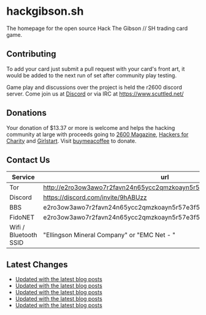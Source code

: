 # hackgibson.sh
The homepage for the open source Hack The Gibson // SH trading card game.


## Contributing

To add your card just submit a pull request with your card's front art, it would be added to the next run of set after community play testing.

Game play and discussions over the project is held the r2600 discord server. Come join us at [Discord](https://discord.com/invite/9hABUzz) or via IRC at https://www.scuttled.net/


## Donations

Your donation of $13.37 or more is welcome and helps the hacking community at large with proceeds going to [2600 Magazine](https://2600.com/), [Hackers for Charity](https://hackersforcharity.org) and [Girlstart](https://girlstart.org).  Visit [buymeacoffee](https://www.buymeacoffee.com/hackgibson.sh) to donate.


## Contact Us

Service | url
-|-
Tor | http://e2ro3ow3awo7r2favn24n65ycc2qmzkoayn5r57e3f56nvjwdcgg32ad.onion
Discord | https://discord.com/invite/9hABUzz
BBS | e2ro3ow3awo7r2favn24n65ycc2qmzkoayn5r57e3f56nvjwdcgg32ad.onion:23
FidoNET | e2ro3ow3awo7r2favn24n65ycc2qmzkoayn5r57e3f56nvjwdcgg32ad.onion:24554
Wifi / Bluetooth SSID | "Ellingson Mineral Company" or "EMC Net - <fidonet address>"

## Latest Changes
<!-- BLOG-POST-LIST:START -->
- [Updated with the latest blog posts](https://github.com/DFW2600/hackgibson.sh/commit/bb85debcf1c91d0a9bfd6ae10c7b81cc3a722984)
- [Updated with the latest blog posts](https://github.com/DFW2600/hackgibson.sh/commit/be71437c83748e3ec2e3ddd1eb9816ea282382f4)
- [Updated with the latest blog posts](https://github.com/DFW2600/hackgibson.sh/commit/29ad2697cf90f843f60b83d03c7f38b3bdc12dbc)
- [Updated with the latest blog posts](https://github.com/DFW2600/hackgibson.sh/commit/c796ce12f2add496560510fa2cbbe6affd27cde4)
- [Updated with the latest blog posts](https://github.com/DFW2600/hackgibson.sh/commit/a786b9a4ad7c67ce87f9a5250dfba755d0b98d24)
<!-- BLOG-POST-LIST:END -->
